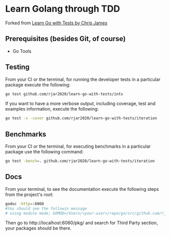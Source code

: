 # Learn Golang through TDD
Forked from [Learn Go with Tests by Chris James]

## Prerequisites (besides Git, of course)
- Go Tools

## Testing
From your CI or the terminal, for running the developer tests in a particular package execute the following:

```bash
go test github.com/rjar2020/learn-go-with-tests/ints
```
If you want to have a more verbose output, including coverage, test and examples information, execute the following:

```bash
go test -v -cover github.com/rjar2020/learn-go-with-tests/iteration
```

## Benchmarks
From your CI or the terminal, for executing benchmarks in a particular package use the following command:

```bash
go test -bench=. github.com/rjar2020/learn-go-with-tests/iteration
```

[Learn Go with Tests by Chris James]: https://quii.gitbook.io/learn-go-with-tests/

## Docs
From your terminal, to see the documentation execute the following steps from the project's root:

```bash
godoc -http=:6060
#You should see the followin message
# using module mode; GOMOD=/Users/<your-user>/repo/go/src/github.com/rjar2020/learn-go-with-tests/go.mod
```
Then go to http://localhost:6060/pkg/ and search for Third Party section, your packages should be there.

[Learn Go with Tests by Chris James]: https://quii.gitbook.io/learn-go-with-tests/
